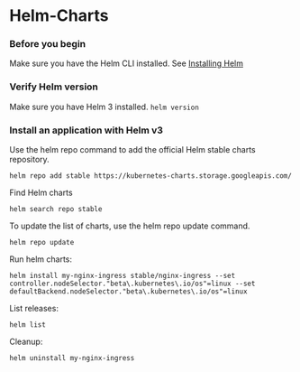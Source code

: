 # Helm-Charts

### Before you begin
Make sure you have the Helm CLI installed. See [Installing Helm](https://helm.sh/docs/intro/install/)

### Verify Helm version
Make sure you have Helm 3 installed.
`helm version`

### Install an application with Helm v3
Use the helm repo command to add the official Helm stable charts repository.

`helm repo add stable https://kubernetes-charts.storage.googleapis.com/`

Find Helm charts

`helm search repo stable`

To update the list of charts, use the helm repo update command.

`helm repo update`

Run helm charts:

`helm install my-nginx-ingress stable/nginx-ingress --set controller.nodeSelector."beta\.kubernetes\.io/os"=linux --set defaultBackend.nodeSelector."beta\.kubernetes\.io/os"=linux`
    
List releases:

`helm list`

Cleanup:

`helm uninstall my-nginx-ingress`

